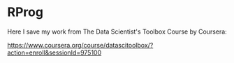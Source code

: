 # RProg
Here I save my work from The Data Scientist's Toolbox Course by Coursera:

https://www.coursera.org/course/datascitoolbox/?action=enroll&sessionId=975100
